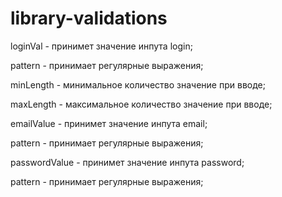 # library-validations

loginVal - принимет значение инпута login;

pattern - принимает регулярные выражения;

minLength - минимальное количество значение при вводе;

maxLength - максимальное количество значение при вводе;


emailValue - принимет значение инпута email;

pattern - принимает регулярные выражения;


passwordValue - принимет значение инпута password;

pattern - принимает регулярные выражения;
